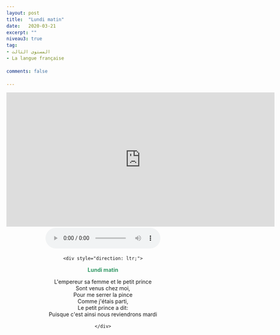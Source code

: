 ```yaml
---
layout: post
title:  "Lundi matin"
date:   2020-03-21
excerpt: ""
niveau3: true
tag:
- المستوى الثالث 
- La langue française

comments: false

---
```


<center>
		   <img style="display: none;" src="/assets/img/thumbnails/chanson3-SanabilMedia.com.jpg" alt="" width="1" height="1" >
<iframe width="700px" height="350px" src="https://www.youtube.com/embed/tPKLiW_3XsE?rel=0&controls=1&showinfo=0&modestbranding=1&enablejsapi=1" allowfullscreen frameborder="0" ></iframe>
<br>

<audio controls>
  <source src="../assets/mp3/3/lundi-matin.mp3" type="audio/mpeg">
  Your browser does not support the audio element.
</audio>

	<div style="direction: ltr;">

<p><span style="color: #339966;"><strong>Lundi matin</strong></span></p>
<p>L'empereur sa femme et le petit prince<br>
Sont venus chez moi,<br>
Pour me serrer la pince<br>
Comme j'étais parti,<br>
Le petit prince a dit:<br>
Puisque c'est ainsi nous reviendrons mardi<br>
</p>

	</div>
</center>
